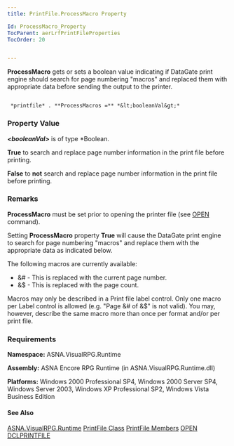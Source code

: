 ```yaml
---
title: PrintFile.ProcessMacro Property

Id: ProcessMacro_Property
TocParent: aerLrfPrintFileProperties
TocOrder: 20


---
```


**ProcessMacro** gets or sets a boolean value indicating if DataGate print engine should search for page numbering "macros" and replaced them with appropriate data before sending the output to the printer. 

```

 *printfile* . **ProcessMacros =** *&lt;booleanVal&gt;* 
```

### Property Value
***&lt;booleanVal&gt;*** is of type *Boolean. 

**True** to search and replace page number information in the print file before printing. 

**False** to **not** search and replace page number information in the print file before printing. 

### Remarks
**ProcessMacro** must be set prior to opening the printer file (see [OPEN](OPEN.html) command). 

Setting **ProcessMacro** property **True** will cause the DataGate print engine to search for page numbering "macros" and replace them with the appropriate data as indicated below. 

The following macros are currently available: 

- &# - This is replaced with the current page number.
- &$ - This is replaced with the page count.

Macros may only be described in a Print file label control. Only one macro per Label control is allowed (e.g. "Page &# of &$" is not valid). You may, however, describe the same macro more than once per format and/or per print file. 

### Requirements
**Namespace:** ASNA.VisualRPG.Runtime 

**Assembly:** ASNA Encore RPG Runtime (in ASNA.VisualRPG.Runtime.dll) 

**Platforms:** Windows 2000 Professional SP4, Windows 2000 Server SP4, Windows Server 2003, Windows XP Professional SP2, Windows Vista Business Edition 

#### See Also
[ASNA.VisualRPG.Runtime](aerLrfRuntimeNamespace.html)
[PrintFile Class](aerLrfPrintFileClass.html)
[PrintFile Members](aerLrfPrintFileMembers.html)
[OPEN](OPEN.html)
[DCLPRINTFILE](DCLPRINTFILE.html) 
